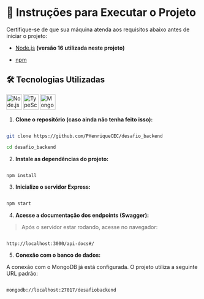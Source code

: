 
# 🚀 Instruções para Executar o Projeto

  

Certifique-se de que sua máquina atenda aos requisitos abaixo antes de iniciar o projeto:

  

- [Node.js](https://nodejs.org/) **(versão 16 utilizada neste projeto)**

- [npm](https://www.npmjs.com/)

  


## 🛠 Tecnologias Utilizadas

<img src="https://nodejs.org/static/images/logo.svg" alt="Node.js" width="40" title="Node.js"/>  <img src="https://cdn.worldvectorlogo.com/logos/typescript.svg" alt="TypeScript" width="40" title="TypeScript"/> <img src="https://www.mongodb.com/assets/images/global/leaf.png" alt="MongoDB" width="40" title="MongoDB"/> 

  

1.  **Clone o repositório (caso ainda não tenha feito isso):**

```bash

git clone https://github.com/PHenriqueCEC/desafio_backend

cd desafio_backend

```

  

2.  **Instale as dependências do projeto:**

```bash

npm install

```

  

3.  **Inicialize o servidor Express:**

```bash

npm start

```

  

4.  **Acesse a documentação dos endpoints (Swagger):**

> Após o servidor estar rodando, acesse no navegador:

```

http://localhost:3000/api-docs#/

```

  

5.  **Conexão com o banco de dados:**

A conexão com o MongoDB já está configurada. O projeto utiliza a seguinte URL padrão:

```

mongodb://localhost:27017/desafiobackend

```